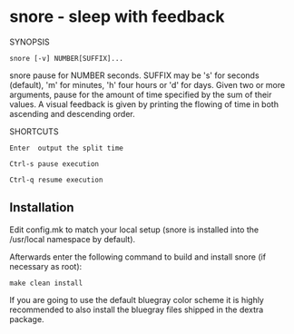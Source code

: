 snore - sleep with feedback
===========================

SYNOPSIS

    snore [-v] NUMBER[SUFFIX]...

snore pause for NUMBER seconds. SUFFIX may be 's' for seconds (default), 'm'
for minutes, 'h' four hours or 'd' for days. Given two or more arguments, pause
for the amount of time specified by the sum of their values. A visual feedback
is given by printing the flowing of time in both ascending and descending
order.

SHORTCUTS

    Enter  output the split time

    Ctrl-s pause execution

    Ctrl-q resume execution


Installation
------------
Edit config.mk to match your local setup (snore is installed into the
/usr/local namespace by default).

Afterwards enter the following command to build and install snore (if
necessary as root):

    make clean install

If you are going to use the default bluegray color scheme it is highly
recommended to also install the bluegray files shipped in the dextra package.
